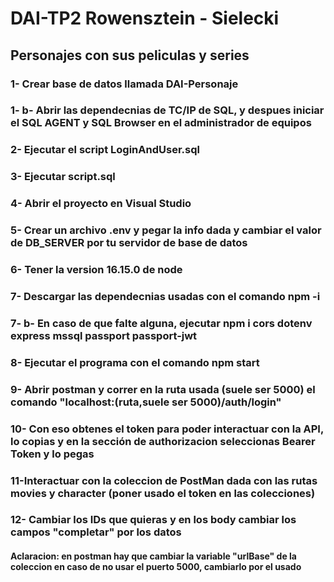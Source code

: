 # DAI-TP2 Rowensztein - Sielecki

## Personajes con sus peliculas y series

### 1- Crear base de datos llamada DAI-Personaje
### 1- b- Abrir las dependecnias de TC/IP de SQL, y despues iniciar el SQL AGENT y SQL Browser en el administrador de equipos
### 2- Ejecutar el script LoginAndUser.sql
### 3- Ejecutar script.sql
### 4- Abrir el proyecto en Visual Studio
### 5- Crear un archivo .env y pegar la info dada y cambiar el valor de DB_SERVER por tu servidor de base de datos
### 6- Tener la version 16.15.0 de node
### 7- Descargar las dependecnias usadas con el comando npm -i
### 7- b- En caso de que falte alguna, ejecutar npm i cors dotenv express mssql passport passport-jwt
### 8- Ejecutar el programa con el comando npm start
### 9- Abrir postman y correr en la ruta usada (suele ser 5000) el comando "localhost:(ruta,suele ser 5000)/auth/login"
### 10- Con eso obtenes el token para poder interactuar con la API, lo copias y en la sección de authorizacion seleccionas Bearer Token y lo pegas
### 11-Interactuar con la coleccion de PostMan dada con las rutas movies y character (poner usado el token en las colecciones)
### 12- Cambiar los IDs que quieras y en los body cambiar los campos "completar" por los datos

#### Aclaracion: en postman hay que cambiar la variable "urlBase" de la coleccion en caso de no usar el puerto 5000, cambiarlo por el usado
